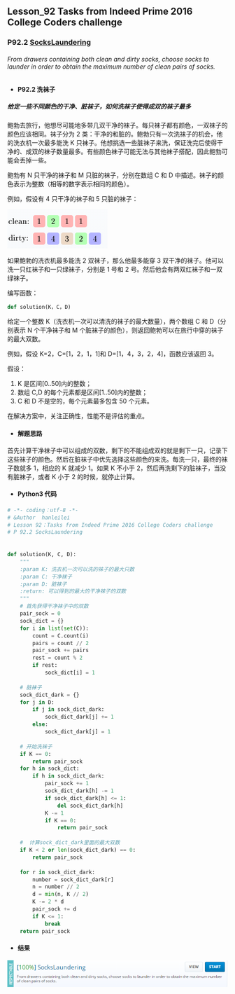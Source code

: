 ## Lesson_92 Tasks from Indeed Prime 2016 College Coders challenge

### P92.2 [SocksLaundering](https://app.codility.com/programmers/lessons/92-tasks_from_indeed_prime_2016_college_coders_challenge/socks_laundering/)

###### From drawers containing both clean and dirty socks, choose socks to launder in order to obtain the maximum number of clean pairs of socks.

- #### P92.2 洗袜子

##### 给定一些不同颜色的干净、脏袜子，如何洗袜子使得成双的袜子最多

鲍勃去旅行，他想尽可能地多带几双干净的袜子。每只袜子都有颜色，一双袜子的颜色应该相同。袜子分为 2 类：干净的和脏的。鲍勃只有一次洗袜子的机会，他的洗衣机一次最多能洗 K 只袜子。他想挑选一些脏袜子来洗，保证洗完后使得干净的、成双的袜子数量最多。有些颜色袜子可能无法与其他袜子搭配，因此鲍勃可能会丢掉一些。

鲍勃有 N 只干净的袜子和 M 只脏的袜子，分别在数组 C 和 D 中描述。袜子的颜色表示为整数（相等的数字表示相同的颜色）。

例如，假设有 4 只干净的袜子和 5 只脏的袜子：

![image](https://github.com/hanleilei/codility_lession/blob/master/L92_Tasks%20from%20Indeed%20Prime%202016%20College%20Coders%20challenge/92.2.1.png)

如果鲍勃的洗衣机最多能洗 2 双袜子，那么他最多能穿 3 双干净的袜子。他可以洗一只红袜子和一只绿袜子，分别是 1 号和 2 号。然后他会有两双红袜子和一双绿袜子。

编写函数：

```python
def solution(K，C，D)
```

给定一个整数 K（洗衣机一次可以清洗的袜子的最大数量），两个数组 C 和 D（分别表示 N 个干净袜子和 M 个脏袜子的颜色），则返回鲍勃可以在旅行中穿的袜子的最大双数。

例如，假设 K=2，C=[1，2，1，1]和 D=[1，4，3，2，4]，函数应该返回 3。

假设：

1. K 是区间[0..50]内的整数；
2. 数组 C,D 的每个元素都是区间[1..50]内的整数；
3. C 和 D 不是空的，每个元素最多包含 50 个元素。

在解决方案中，关注正确性，性能不是评估的重点。

- #### 解题思路

首先计算干净袜子中可以组成的双数，剩下的不能组成双的就是剩下一只，记录下这些袜子的颜色。然后在脏袜子中优先选择这些颜色的来洗。每洗一只，最终的袜子数就多 1，相应的 K 就减少 1。如果 K 不小于 2，然后再洗剩下的脏袜子，当没有脏袜子，或者 K 小于 2 的时候，就停止计算。

- #### Python3 代码

```python
# -*- coding：utf-8 -*-
# &Author  hanleilei
# Lesson 92：Tasks from Indeed Prime 2016 College Coders challenge
# P 92.2 SocksLaundering


def solution(K, C, D):
    """
    :param K: 洗衣机一次可以洗的袜子的最大只数
    :param C: 干净袜子
    :param D: 脏袜子
    :return: 可以得到的最大的干净袜子的双数
    """
    # 首先获得干净袜子中的双数
    pair_sock = 0
    sock_dict = {}
    for i in list(set(C)):
        count = C.count(i)
        pairs = count // 2
        pair_sock += pairs
        rest = count % 2
        if rest:
            sock_dict[i] = 1

    # 脏袜子
    sock_dict_dark = {}
    for j in D:
        if j in sock_dict_dark:
            sock_dict_dark[j] += 1
        else:
            sock_dict_dark[j] = 1

    # 开始洗袜子
    if K == 0:
        return pair_sock
    for h in sock_dict:
        if h in sock_dict_dark:
            pair_sock += 1
            sock_dict_dark[h] -= 1
            if sock_dict_dark[h] <= 1:
                del sock_dict_dark[h]
            K -= 1
            if K == 0:
                return pair_sock

    #  计算sock_dict_dark里面的最大双数
    if K < 2 or len(sock_dict_dark) == 0:
        return pair_sock

    for r in sock_dict_dark:
        number = sock_dict_dark[r]
        n = number // 2
        d = min(n, K // 2)
        K -= 2 * d
        pair_sock += d
        if K <= 1:
            break
    return pair_sock
```

- #### 结果

![image](https://github.com/hanleilei/codility_lession/blob/master/L92_Tasks%20from%20Indeed%20Prime%202016%20College%20Coders%20challenge/92.2.png)
